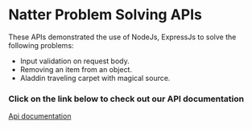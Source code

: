 # Natter Problem Solving APIs

These APIs demonstrated the use of NodeJs, ExpressJs to solve the following problems:

- Input validation on request body.
- Removing an item from an object.
- Aladdin traveling carpet with magical source.

### Click on the link below to check out our API documentation

[Api documentation](https://documenter.getpostman.com/view/8220979/SVtTzUa6)
